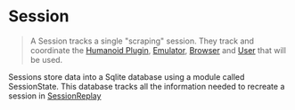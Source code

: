 # Session

> A Session tracks a single "scraping" session. They track and coordinate the [Humanoid Plugin](./humanoids), [Emulator](./emulators), [Browser](../basic-interfaces/browser) and [User](../basic-interfaces/user) that will be used.

Sessions store data into a Sqlite database using a module called SessionState. This database tracks all the information needed to recreate a session in [SessionReplay](./session-replay)
